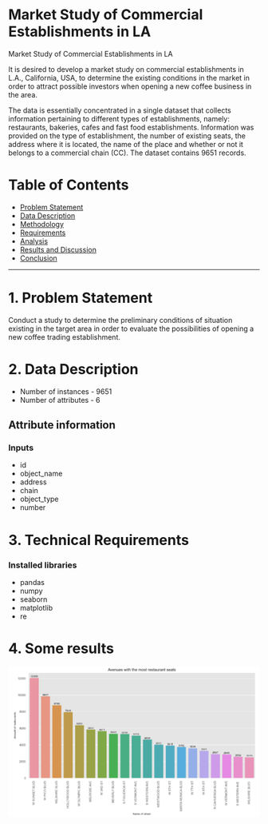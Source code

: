 Market Study of Commercial Establishments in LA
=================

Market Study of Commercial Establishments in LA

It is desired to develop a market study on commercial establishments in L.A., California, USA, to determine the existing conditions in the market in order to attract possible investors when opening a new coffee business in the area.

The data is essentially concentrated in a single dataset that collects information pertaining to different types of establishments, namely: restaurants, bakeries, cafes and fast food establishments. Information was provided on the type of establishment, the number of existing seats, the address where it is located, the name of the place and whether or not it belongs to a commercial chain (CC). The dataset contains 9651 records.

# Table of Contents

* [Problem Statement](#introduction)
* [Data Description](#data)
* [Methodology](#methodology)
* [Requirements](#requirements)
* [Analysis](#analysis)
* [Results and Discussion](#results)
* [Conclusion](#conclusion)
----------------------------------------------
# 1. Problem Statement

Conduct a study to determine the preliminary conditions of situation existing in the target area in order to evaluate the possibilities of opening a new coffee trading establishment.

# 2. Data Description

* Number of instances - 9651
* Number of attributes - 6

## Attribute information 

### Inputs
* id 
* object_name
* address
* chain 
* object_type
* number

# 3. Technical Requirements

### Installed libraries
* pandas
* numpy
* seaborn
* matplotlib
* re

# 4. Some results

![](https://github.com/dc36205/Market_Study_of_Commercial_Establishments_in_LA/blob/main/imgs/barplot_avenues_most_restaurant_seatss.png)

